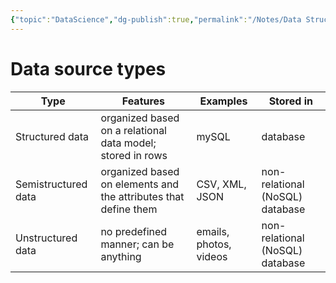```yaml
---
{"topic":"DataScience","dg-publish":true,"permalink":"/Notes/Data Structure & Types/","dgPassFrontmatter":true,"noteIcon":""}
---
```



# Data source types

| Type                | Features | Examples | Stored in |
| ------------------- | -------- | -------- | --------- |
| Structured data     |  organized based on a relational data model; stored in rows | mySQL  | database |
| Semistructured data |  organized based on elements and the attributes that define them | CSV, XML, JSON  | non-relational (NoSQL) database |
| Unstructured data  | no predefined manner; can be anything | emails, photos, videos      |  non-relational (NoSQL) database|